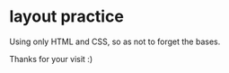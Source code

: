 # layout practice

Using only HTML and CSS, so as not to forget the bases.

Thanks for your visit :)
